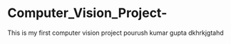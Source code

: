 # Computer_Vision_Project-
This is my first computer vision project 
pourush kumar gupta 
dkhrkjgtahd
